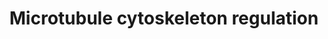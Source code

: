 ---
annotations:
- id: PW:0000646
  parent: signaling pathway
  type: Pathway Ontology
  value: cell-extracellular matrix signaling pathway
authors:
- Mkutmon
- Lindarieswijk
- Eweitz
description: ''
last-edited: 2021-05-21
organisms:
- Bos taurus
redirect_from:
- /index.php/Pathway:WP3177
- /instance/WP3177
- /instance/WP3177_rr117596
revision: r117596
schema-jsonld:
- '@context': https://schema.org/
  '@id': https://wikipathways.github.io/pathways/WP3177.html
  '@type': Dataset
  creator:
    '@type': Organization
    name: WikiPathways
  description: ''
  keywords:
  - ABL1
  - AKT1
  - APC
  - AURKB
  - CAMK4
  - CDC42
  - CDK1
  - CFL2
  - CLASP1
  - CLIP1
  - DIAPH1
  - DPYSL2
  - DVL1
  - EPHB2
  - F2RL2
  - GNAQ
  - GSK3B
  - KIF2C
  - LIMK1
  - MAP1B
  - MAPKAPK2
  - MAPRE1
  - MAPT
  - MARK
  - MARK2
  - PAK1
  - PARD6A
  - PHLDB2
  - PIK3CA
  - PRKACA
  - PRKCA
  - PTEN
  - PTPRA
  - RAC1
  - RHO
  - ROCK1
  - SPRED1
  - SRC
  - STAT3
  - STMN*
  - TAOK1
  - TESK2
  - TIAM1
  - TPPP
  - TRIO
  - WNT3A
  license: CC0
  name: Microtubule cytoskeleton regulation
seo: CreativeWork
title: Microtubule cytoskeleton regulation
wpid: WP3177
---